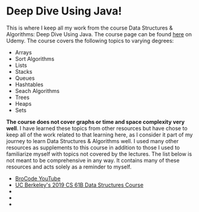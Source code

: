 # Deep Dive Using Java!

This is where I keep all my work from the course Data Structures & Algorithms: Deep Dive Using Java. The course page can be found [here](https://www.udemy.com/course/data-structures-and-algorithms-deep-dive-using-java/) on Udemy. The course covers the following topics to varying degrees:
- Arrays 
- Sort Algorithms
- Lists
- Stacks
- Queues
- Hashtables
- Seach Algorithms
- Trees
- Heaps
- Sets

**The course does not cover graphs or time and space complexity very well**. I have learned these topics from other resources but have chose to keep all of the work related to that learning here, as I consider it part of my journey to learn Data Structures & Algorithms well. I used many other resources as supplements to this course in addition to those I used to familiarize myself with topics not covered by the lectures. The list below is not meant to be comprehensive in any way. It contains many of these resources and acts solely as a reminder to myself. 
- [BroCode YouTube](https://www.youtube.com/c/BroCodez)
- [UC Berkeley's 2019 CS 61B Data Structures Course](https://sp19.datastructur.es/index.html)
- []()
- []()
- []()
